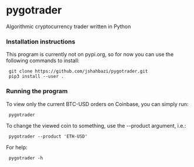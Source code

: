 # pygotrader
Algorithmic cryptocurrency trader written in Python

### Installation instructions
This program is currently not on pypi.org, so for now you can use the following commands to install:
```
 git clone https://github.com/jshahbazi/pygotrader.git
 pip3 install --user .
```

### Running the program
To view only the current BTC-USD orders on Coinbase, you can simply run:
```
 pygotrader
```

To change the viewed coin to something, use the --product argument, i.e.:
```
 pygotrader --product 'ETH-USD'
```

For help:
```
 pygotrader -h
```
